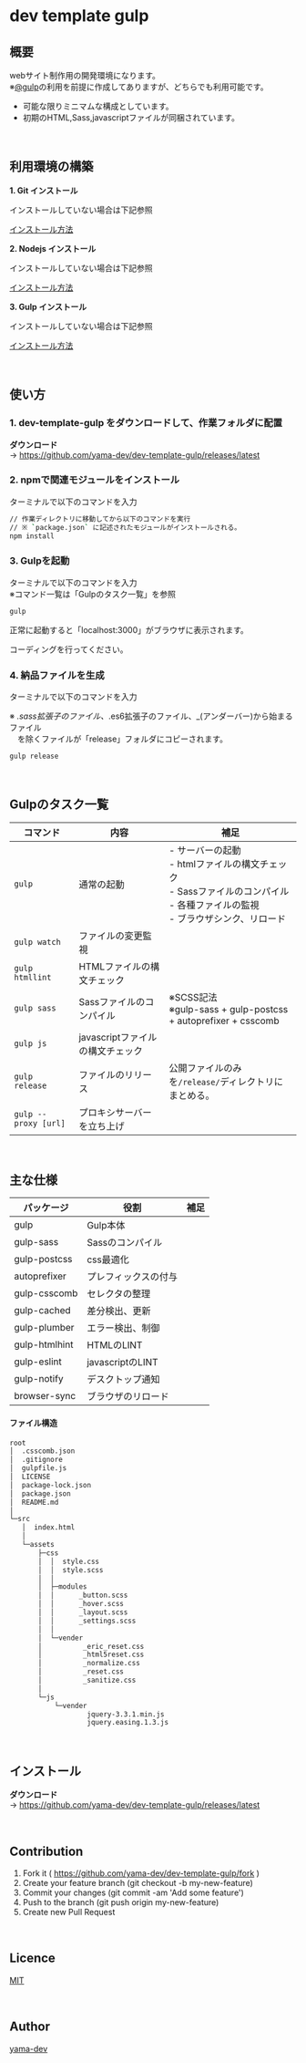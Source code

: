 # dev template gulp

## 概要

webサイト制作用の開発環境になります。  
※[@gulp](https://github.com/gulpjs/gulp)の利用を前提に作成してありますが、どちらでも利用可能です。  
  
 - 可能な限りミニマムな構成としています。
 - 初期のHTML,Sass,javascriptファイルが同梱されています。

<br>

## 利用環境の構築

__1. Git インストール__

インストールしていない場合は下記参照

[インストール方法](./docs/indtall.md)

__2. Nodejs インストール__

インストールしていない場合は下記参照

[インストール方法](./docs/indtall.md)

__3. Gulp インストール__

インストールしていない場合は下記参照

[インストール方法](./docs/indtall.md)

<br>

## 使い方

### 1. dev-template-gulp をダウンロードして、作業フォルダに配置  

__ダウンロード__  
-> https://github.com/yama-dev/dev-template-gulp/releases/latest  

### 2. npmで関連モジュールをインストール  

ターミナルで以下のコマンドを入力  

``` bash
// 作業ディレクトリに移動してから以下のコマンドを実行
// ※ `package.json` に記述されたモジュールがインストールされる。  
npm install
```

### 3. Gulpを起動

ターミナルで以下のコマンドを入力  
※コマンド一覧は「Gulpのタスク一覧」を参照  

``` bash
gulp
```

正常に起動すると「localhost:3000」がブラウザに表示されます。

コーディングを行ってください。

### 4. 納品ファイルを生成

ターミナルで以下のコマンドを入力

※ *.sass拡張子のファイル、*.es6拡張子のファイル、_(アンダーバー)から始まるファイル  
　を除くファイルが「release」フォルダにコピーされます。

``` bash
gulp release
```

<br>

## Gulpのタスク一覧

| コマンド             | 内容                             | 補足                                                                                                                                     | 
| ---                  | ---                              | ---                                                                                                                                      | 
| `gulp`               | 通常の起動                       | - サーバーの起動<br> - htmlファイルの構文チェック <br>- Sassファイルのコンパイル <br>- 各種ファイルの監視 <br>- ブラウザシンク、リロード | 
| `gulp watch`         | ファイルの変更監視               |                                                                                                                                          | 
| `gulp htmllint`      | HTMLファイルの構文チェック       |                                                                                                                                          | 
| `gulp sass`          | Sassファイルのコンパイル         | ※SCSS記法<br>※gulp-sass + gulp-postcss + autoprefixer + csscomb                                                                        | 
| `gulp js`            | javascriptファイルの構文チェック |                                                                                                                                          | 
| `gulp release`       | ファイルのリリース               | 公開ファイルのみを`/release/`ディレクトリにまとめる。                                                                                    |                                                                                                                         | 
| `gulp --proxy [url]` | プロキシサーバーを立ち上げ       |                                                                                                                                          | 

<br>

## 主な仕様

| パッケージ    | 役割               | 補足 | 
| ---           | ---                | ---  | 
| gulp          | Gulp本体           |      | 
| gulp-sass     | Sassのコンパイル   |      | 
| gulp-postcss  | css最適化 |      | 
| autoprefixer  | プレフィックスの付与 |      | 
| gulp-csscomb  | セレクタの整理 |      | 
| gulp-cached   | 差分検出、更新     |      | 
| gulp-plumber  | エラー検出、制御   |      | 
| gulp-htmlhint | HTMLのLINT         |      | 
| gulp-eslint   | javascriptのLINT   |      | 
| gulp-notify   | デスクトップ通知   |      | 
| browser-sync  | ブラウザのリロード |      | 

#### ファイル構造

``` html
root  
│  .csscomb.json
│  .gitignore
│  gulpfile.js
│  LICENSE
│  package-lock.json
│  package.json
│  README.md
│
└─src
   │  index.html
   │
   └─assets
       ├─css
       │  │  style.css
       │  │  style.scss
       │  │
       │  ├─modules
       │  │      _button.scss
       │  │      _hover.scss
       │  │      _layout.scss
       │  │      _settings.scss
       │  │
       │  └─vender
       │          _eric_reset.css
       │          _html5reset.css
       │          _normalize.css
       │          _reset.css
       │          _sanitize.css
       │
       └─js
           └─vender
                   jquery-3.3.1.min.js
                   jquery.easing.1.3.js
```

<br>

## インストール

__ダウンロード__  
-> https://github.com/yama-dev/dev-template-gulp/releases/latest

<br>

## Contribution

1. Fork it ( https://github.com/yama-dev/dev-template-gulp/fork )
2. Create your feature branch (git checkout -b my-new-feature)
3. Commit your changes (git commit -am 'Add some feature')
4. Push to the branch (git push origin my-new-feature)
5. Create new Pull Request

<br>

## Licence

[MIT](https://mit-license.org/)

<br>

## Author

[yama-dev](https://github.com/yama-dev)

